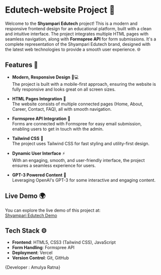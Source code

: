 # Edutech-website Project 🚀

Welcome to the **Shyampari Edutech** project! This is a modern and responsive frontend design for an educational platform, built with a clean and intuitive interface. The project integrates multiple HTML pages with seamless navigation, along with **Formspree API** for form submissions. It's a complete representation of the Shyampari Edutech brand, designed with the latest web technologies to provide a smooth user experience. 🌐

## Features 🌟

- **Modern, Responsive Design** 📱💻  
  The project is built with a mobile-first approach, ensuring the website is fully responsive and looks great on all screen sizes.

- **HTML Pages Integration** 🔗  
  The website consists of multiple connected pages (Home, About, Career, Contact, FAQ), all with smooth navigation.

- **Formspree API Integration** 📧  
  Forms are connected with Formspree for easy email submission, enabling users to get in touch with the admin.

- **Tailwind CSS** 🎨  
  The project uses Tailwind CSS for fast styling and utility-first design.

- **Dynamic User Interface** ⚡  
  With an engaging, smooth, and user-friendly interface, the project ensures a seamless experience for users.

- **GPT-3 Powered Content** 🤖  
  Leveraging OpenAI's GPT-3 for some interactive and engaging content.

## Live Demo 🌍

You can explore the live demo of this project at:  
[Shyampari Edutech Demo](https://edutech-project2.vercel.app/)

## Tech Stack ⚙️

- **Frontend**: HTML5, CSS3 (Tailwind CSS), JavaScript
- **Form Handling**: Formspree API
- **Deployment**: Vercel
- **Version Control**: Git, GitHub

{Developer : Amulya Ratna}

